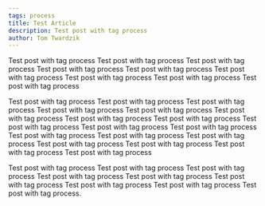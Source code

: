```yaml
---
tags: process
title: Test Article
description: Test post with tag process
author: Tom Twardzik
---
```


Test post with tag process Test post with tag process Test post with tag process Test post with tag process Test post with tag process Test post with tag process Test post with tag process Test post with tag process Test post with tag process 

Test post with tag process Test post with tag process Test post with tag process Test post with tag process Test post with tag process Test post with tag process Test post with tag process Test post with tag process Test post with tag process Test post with tag process Test post with tag process Test post with tag process Test post with tag process Test post with tag process Test post with tag process Test post with tag process Test post with tag process Test post with tag process 

Test post with tag process Test post with tag process Test post with tag process Test post with tag process Test post with tag process Test post with tag process Test post with tag process Test post with tag process Test post with tag process.
